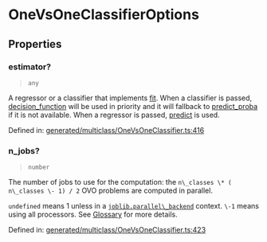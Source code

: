 # OneVsOneClassifierOptions

## Properties

### estimator?

> `any`

A regressor or a classifier that implements [fit](../../glossary.html#term-fit). When a classifier is passed, [decision\_function](../../glossary.html#term-decision_function) will be used in priority and it will fallback to [predict\_proba](../../glossary.html#term-predict_proba) if it is not available. When a regressor is passed, [predict](../../glossary.html#term-predict) is used.

Defined in:  [generated/multiclass/OneVsOneClassifier.ts:416](https://github.com/transitive-bullshit/scikit-learn-ts/blob/b59c1ff/packages/sklearn/src/generated/multiclass/OneVsOneClassifier.ts#L416)

### n\_jobs?

> `number`

The number of jobs to use for the computation: the `n\_classes \* ( n\_classes \- 1) / 2` OVO problems are computed in parallel.

`undefined` means 1 unless in a [`joblib.parallel\_backend`](https://joblib.readthedocs.io/en/latest/parallel.html#joblib.parallel_backend "(in joblib v1.3.0.dev0)") context. `\-1` means using all processors. See [Glossary](../../glossary.html#term-n_jobs) for more details.

Defined in:  [generated/multiclass/OneVsOneClassifier.ts:423](https://github.com/transitive-bullshit/scikit-learn-ts/blob/b59c1ff/packages/sklearn/src/generated/multiclass/OneVsOneClassifier.ts#L423)
